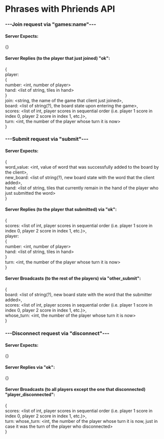 # Phrases with Phriends API

### ---Join request via "games:name"---
#### Server Expects:
{} <empty payload>

#### Server Replies (to the player that just joined) "ok":
{  
	player:  
	{  
		number: <int, number of player>  
		hand: <list of string, tiles in hand>  
	}  
	join: <string, the name of the game that client just joined>,  
	board: <list of string(?), the board state upon entering the game>,  
	scores: <list of int, player scores in sequential order (i.e. player 1 score in index 0, player 2 score in index 1, etc.)>,  
	turn: <int, the number of the player whose turn it is now>  
}  

### ---Submit request via "submit"---
#### Server Expects:
{  
	word\_value: <int, value of word that was successfully added to the board by the client>,  
	new\_board: <list of string(?), new board state with the word that the client added>,  
	hand: <list of string, tiles that currently remain in the hand of the player who just submitted the word>  
}  

#### Server Replies (to the player that submitted) via "ok":
{  
	scores: <list of int, player scores in sequential order (i.e. player 1 score in index 0, player 2 score in index 1, etc.)>,  
	player:  
		{  
			number: <int, number of player>  
			hand: <list of string, tiles in hand>  
		}  
	turn: <int, the number of the player whose turn it is now>  
}  

#### Server Broadcasts (to the rest of the players) via "other_submit":
{  
	board: <list of string(?), new board state with the word that the submitter added>,  
	scores: <list of int, player scores in sequential order (i.e. player 1 score in index 0, player 2 score in index 1, etc.)>,  
	whose\_turn: <int, the number of the player whose turn it is now>  
}  

### ---Disconnect request via "disconnect"---
#### Server Expects:
{} <empty payload>  

#### Server Replies via "ok":
{} <empty payload>  

#### Server Broadcasts (to all players except the one that disconnected) "player_disconnected":
{  
	scores: <list of int, player scores in sequential order (i.e. player 1 score in index 0, player 2 score in index 1, etc.)>,    
	turn: whose\_turn: <int, the number of the player whose turn it is now, just in case it was the turn of the player who disconnected>  
}  
